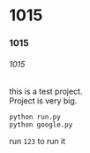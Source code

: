 # 1015
### 1015
###### 1015
this is a test project. <br>
Project is very big. <br>

```
python run.py
python google.py
```

run ``123`` to run it
